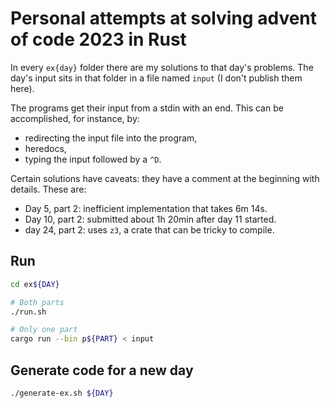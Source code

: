 # Personal attempts at solving advent of code 2023 in Rust

In every `ex{day}` folder there are my solutions to that day's problems.
The day's input sits in that folder in a file named `input` (I don't publish them here).

The programs get their input from a stdin with an end.
This can be accomplished, for instance, by:

- redirecting the input file into the program,
- heredocs,
- typing the input followed by a `^D`.

Certain solutions have caveats: they have a comment at the beginning with details.
These are:

- Day 5, part 2: inefficient implementation that takes 6m 14s.
- Day 10, part 2: submitted about 1h 20min after day 11 started.
- day 24, part 2: uses `z3`, a crate that can be tricky to compile.

## Run
```sh
cd ex${DAY}

# Both parts
./run.sh

# Only one part
cargo run --bin p${PART} < input
```

## Generate code for a new day
```sh
./generate-ex.sh ${DAY}
```
